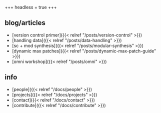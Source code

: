 +++
headless = true
+++

**blog/articles**
---

- [version control primer]({{< relref "/posts/version-control" >}})
- [handling data]({{< relref "/posts/data-handling" >}})
- [sc + mod synthesis]({{< relref "/posts/modular-synthesis" >}})
- [dynamic max patches]({{< relref "/posts/dynamic-max-patch-guide" >}})
- [omni workshop]({{< relref "/posts/omni" >}})

**info**
---
- [people]({{< relref "/docs/people" >}})
- [projects]({{< relref "/docs/projects" >}})
- [contact]({{< relref "/docs/contact" >}})
- [contribute]({{< relref "/docs/contribute" >}})